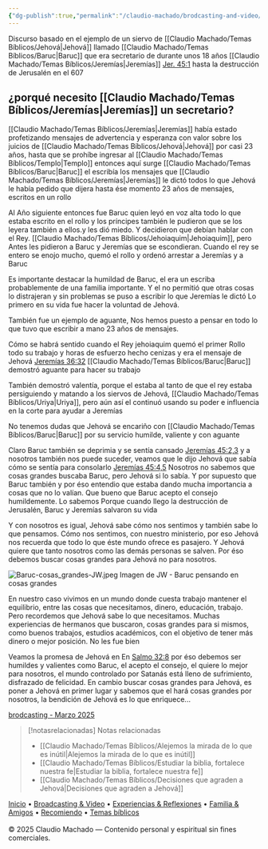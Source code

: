 ```yaml
---
{"dg-publish":true,"permalink":"/claudio-machado/brodcasting-and-video/busquemos-cosas-grandes-para-jehova/","title":"Busquemos cosas grandes para Jehová","tags":["Jeremías","Baruc"]}
---
```


Discurso basado en el ejemplo de un siervo de [[Claudio Machado/Temas Bíblicos/Jehová\|Jehová]] llamado [[Claudio Machado/Temas Bíblicos/Baruc\|Baruc]]  que era secretario de durante unos 18 años [[Claudio Machado/Temas Bíblicos/Jeremías\|Jeremías]] [Jer. 45:1](https://wol.jw.org/es/wol/b/r4/lp-s/nwtsty/24/45#v=24:45:1) hasta la destrucción de Jerusalén en el 607

## ¿porqué necesito [[Claudio Machado/Temas Bíblicos/Jeremías\|Jeremías]] un secretario? 

[[Claudio Machado/Temas Bíblicos/Jeremías\|Jeremías]] había estado profetizando mensajes de advertencia y esperanza con valor sobre los juicios de [[Claudio Machado/Temas Bíblicos/Jehová\|Jehová]] por casi 23 años, hasta que se prohíbe ingresar al [[Claudio Machado/Temas Bíblicos/Templo\|Templo]] entonces aquí surge [[Claudio Machado/Temas Bíblicos/Baruc\|Baruc]] el escribía los mensajes que [[Claudio Machado/Temas Bíblicos/Jeremías\|Jeremías]] le dictó todos lo que Jehová le había pedido que dijera hasta ése momento 23 años de mensajes, escritos en un rollo 

Al Año siguiente entonces fue Baruc quien leyó en voz alta todo lo que estaba escrito en el rollo y los príncipes también le pudieron que se los leyera también a ellos.y les dió miedo. Y decidieron que debían hablar con el Rey. [[Claudio Machado/Temas Bíblicos/Jehoiaquim\|Jehoiaquim]], pero Antes les pidieron a Baruc y Jeremías que se escondieran. Cuando el rey se entero se enojo mucho, quemó el rollo y ordenó arrestar a Jeremías y a Baruc 

Es importante destacar la humildad de Baruc, el era un escriba probablemente de una familia importante. Y el no permitió que otras cosas lo distrajeran y sin problemas se puso a escribir lo que Jeremías le dictó
Lo primero en su vida fue hacer la voluntad de Jehová.

También fue un ejemplo de aguante, 
Nos hemos puesto a pensar en todo lo que tuvo que escribir a mano 23 años de mensajes.

Cómo se habrá sentido cuando el Rey jehoiaquim quemó el primer Rollo todo su trabajo y horas de esfuerzo hecho cenizas y era el mensaje de Jehová [Jeremías 36:32](https://wol.jw.org/es/wol/b/r4/lp-s/nwtsty/24/36#v=24:36:32) [[Claudio Machado/Temas Bíblicos/Baruc\|Baruc]] demostró aguante para hacer su trabajo 

También demostró valentía, porque el estaba al tanto de que el rey estaba persiguiendo y matando a los siervos de Jehová, [[Claudio Machado/Temas Bíblicos/Uriya\|Uriya]], pero aún así el continuó usando su poder e influencia en la corte para ayudar a Jeremías 

No tenemos dudas que Jehová se encariño con [[Claudio Machado/Temas Bíblicos/Baruc\|Baruc]] por su servicio humilde, valiente y con aguante 


Claro Baruc también se deprimia y se sentía cansado [Jeremías 45:2,3](https://wol.jw.org/es/wol/b/r4/lp-s/nwtsty/24/45#v=24:45:2-24:45:3) y a nosotros también nos puede suceder, veamos que le dijo Jehová que sabía cómo se sentía para consolarlo [Jeremías 45:4,5](https://wol.jw.org/es/wol/b/r4/lp-s/nwtsty/24/45#v=24:45:4-24:45:5) Nosotros no sabemos que cosas grandes buscaba Baruc, pero Jehová si lo sabía. Y por supuesto que Baruc también y por éso entendio que estaba dando mucha importancia a cosas que no lo valían. Que bueno que Baruc acepto el consejo humildemente. Lo sabemos Porque cuando llego la destrucción de Jerusalén, Baruc y Jeremías salvaron su vida 

Y con nosotros es igual, Jehová sabe cómo nos sentimos y también sabe lo que pensamos. Cómo nos sentimos, con nuestro ministerio, por eso Jehová nos recuerda que todo lo que éste mundo ofrece es pasajero. Y Jehová quiere que tanto nosotros como las demás personas se salven. Por éso debemos buscar cosas grandes para Jehová no para nosotros.

![Baruc-cosas_grandes-JW.jpeg](/img/user/07%20-%20Personal/Im%C3%A1genes/Baruc-cosas_grandes-JW.jpeg)
<span class="pie-foto"> Imagen de JW - Baruc pensando en cosas grandes</span>

En nuestro caso vivimos en un mundo donde cuesta trabajo mantener el equilibrio, entre las cosas que necesitamos, dinero, educación, trabajo. Pero recordemos que Jehová sabe lo que necesitamos. Muchas experiencias de hermanos que buscaron, cosas grandes para si mismos, como buenos trabajos, estudios académicos, con el objetivo de tener más dinero o mejor posición. No les fue bien 

Veamos la promesa de Jehová en En [Salmo 32:8](https://wol.jw.org/es/wol/b/r4/lp-s/nwtsty/19/32#v=19:32:8) por éso debemos ser humildes y valientes como Baruc, el acepto el consejo, el quiere lo mejor para nosotros, el mundo controlado por Satanás está lleno de sufrimiento, disfrazado de felicidad. En cambio buscar cosas grandes para Jehová, es poner a Jehová en primer lugar y sabemos que el hará cosas grandes por nosotros, la bendición de Jehová es lo que enriquece...


[brodcasting - Marzo 2025](https://www.jw.org/finder?srcid=jwlshare&wtlocale=S&lank=pub-jwb-123_1_VIDEO)



> [!notasrelacionadas] Notas relacionadas
> - [[Claudio Machado/Temas Bíblicos/Alejemos la mirada de lo que es inútil\|Alejemos la mirada de lo que es inútil]]
> - [[Claudio Machado/Temas Bíblicos/Estudiar la biblia, fortalece nuestra fe\|Estudiar la biblia, fortalece nuestra fe]]
> - [[Claudio Machado/Temas Bíblicos/Decisiones que agraden a Jehová\|Decisiones que agraden a Jehová]]

<div class="pie-simple">
  <a href="https://mis-apuntes-psi.vercel.app/">Inicio</a> •
  <a href="https://mis-apuntes-psi.vercel.app/claudio-machado/brodcasting-and-videos/principial-brodcasting-and-video/">Broadcasting & Video</a> •
  <a href="https://mis-apuntes-psi.vercel.app/claudio-machado/experiencias-and-reflexiones/experiencias-and-reflexiones/">Experiencias & Reflexiones</a> •
  <a href="https://mis-apuntes-psi.vercel.app/claudio-machado/familia-and-amigos/familia-and-amigos/">Familia & Amigos</a> •
  <a href="https://mis-apuntes-psi.vercel.app/claudio-machado/recomendaciones/recomiendo/">Recomiendo</a> •
  <a href="https://mis-apuntes-psi.vercel.app/claudio-machado/temas-biblicos/temas-biblicos/">Temas bíblicos</a>
  <br><br>
  <span class="legal">© 2025 Claudio Machado — Contenido personal y espiritual sin fines comerciales.</span>
</div>












